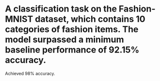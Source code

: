 A classification task on the Fashion-MNIST dataset, which contains 10 categories of fashion items.
The model surpassed a minimum baseline performance of 92.15% accuracy.
========================
Achieved 98% accuracy.
